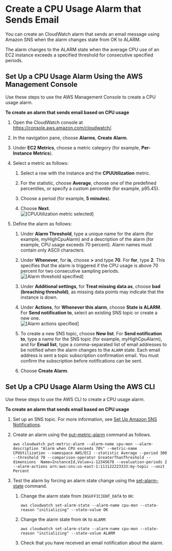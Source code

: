 # Create a CPU Usage Alarm that Sends Email<a name="US_AlarmAtThresholdEC2"></a>

You can create an CloudWatch alarm that sends an email message using Amazon SNS when the alarm changes state from OK to ALARM\.

The alarm changes to the ALARM state when the average CPU use of an EC2 instance exceeds a specified threshold for consecutive specified periods\.

## Set Up a CPU Usage Alarm Using the AWS Management Console<a name="cpu-usage-alarm-console"></a>

Use these steps to use the AWS Management Console to create a CPU usage alarm\.

**To create an alarm that sends email based on CPU usage**

1. Open the CloudWatch console at [https://console\.aws\.amazon\.com/cloudwatch/](https://console.aws.amazon.com/cloudwatch/)\.

1. In the navigation pane, choose **Alarms**, **Create Alarm**\.

1. Under **EC2 Metrics**, choose a metric category \(for example, **Per\-Instance Metrics**\)\.

1. Select a metric as follows:

   1. Select a row with the instance and the **CPUUtilization** metric\.

   1. For the statistic, choose **Average**, choose one of the predefined percentiles, or specify a custom percentile \(for example, p95\.45\)\.

   1. Choose a period \(for example, **5 minutes**\)\.

   1. Choose **Next**\.  
![\[CPUUtilization metric selected\]](http://docs.aws.amazon.com/AmazonCloudWatch/latest/monitoring/images/alarm_create_send_email.png)

1. Define the alarm as follows:

   1. Under **Alarm Threshold**, type a unique name for the alarm \(for example, myHighCpuAlarm\) and a description of the alarm \(for example, CPU usage exceeds 70 percent\)\. Alarm names must contain only ASCII characters\.

   1. Under **Whenever**, for **is**, choose **>** and type **70**\. For **for**, type **2**\. This specifies that the alarm is triggered if the CPU usage is above 70 percent for two consecutive sampling periods\.  
![\[Alarm threshold specified\]](http://docs.aws.amazon.com/AmazonCloudWatch/latest/monitoring/images/create-alarm-threshold.png)

   1. Under **Additional settings**, for **Treat missing data as**, choose **bad \(breaching threshold\)**, as missing data points may indicate that the instance is down\. 

   1. Under **Actions**, for **Whenever this alarm**, choose **State is ALARM**\. For **Send notification to**, select an existing SNS topic or create a new one\.  
![\[Alarm actions specified\]](http://docs.aws.amazon.com/AmazonCloudWatch/latest/monitoring/images/create-alarm-actions.png)

   1. To create a new SNS topic, choose **New list**\. For **Send notification to**, type a name for the SNS topic \(for example, myHighCpuAlarm\), and for **Email list**, type a comma\-separated list of email addresses to be notified when the alarm changes to the `ALARM` state\. Each email address is sent a topic subscription confirmation email\. You must confirm the subscription before notifications can be sent\.

   1. Choose **Create Alarm**\.

## Set Up a CPU Usage Alarm Using the AWS CLI<a name="cpu-usage-alarm-cli"></a>

Use these steps to use the AWS CLI to create a CPU usage alarm\.

**To create an alarm that sends email based on CPU usage**

1. Set up an SNS topic\. For more information, see [Set Up Amazon SNS Notifications](US_SetupSNS.md)\.

1. Create an alarm using the [put\-metric\-alarm](http://docs.aws.amazon.com/cli/latest/reference/cloudwatch/put-metric-alarm.html) command as follows\. 

   ```
   aws cloudwatch put-metric-alarm --alarm-name cpu-mon --alarm-description "Alarm when CPU exceeds 70%" --metric-name CPUUtilization --namespace AWS/EC2 --statistic Average --period 300 --threshold 70 --comparison-operator GreaterThanThreshold --dimensions  Name=InstanceId,Value=i-12345678 --evaluation-periods 2 --alarm-actions arn:aws:sns:us-east-1:111122223333:my-topic --unit Percent
   ```

1. Test the alarm by forcing an alarm state change using the [set\-alarm\-state](http://docs.aws.amazon.com/cli/latest/reference/cloudwatch/set-alarm-state.html) command\.

   1. Change the alarm state from `INSUFFICIENT_DATA` to `OK`: 

      ```
      aws cloudwatch set-alarm-state --alarm-name cpu-mon --state-reason "initializing" --state-value OK
      ```

   1. Change the alarm state from `OK` to `ALARM`:

      ```
      aws cloudwatch set-alarm-state --alarm-name cpu-mon --state-reason "initializing" --state-value ALARM
      ```

   1. Check that you have received an email notification about the alarm\.